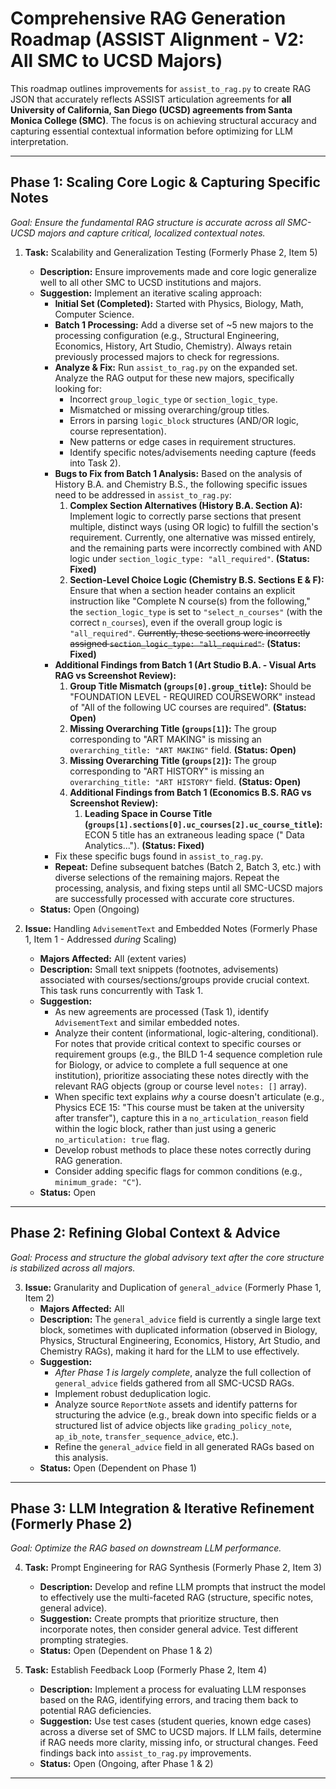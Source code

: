 # Comprehensive RAG Generation Roadmap (ASSIST Alignment - V2: All SMC to UCSD Majors)

This roadmap outlines improvements for `assist_to_rag.py` to create RAG JSON that accurately reflects ASSIST articulation agreements for **all University of California, San Diego (UCSD) agreements from Santa Monica College (SMC)**. The focus is on achieving structural accuracy and capturing essential contextual information before optimizing for LLM interpretation.

---

## Phase 1: Scaling Core Logic & Capturing Specific Notes

*Goal: Ensure the fundamental RAG structure is accurate across all SMC-UCSD majors and capture critical, localized contextual notes.*

1.  **Task:** Scalability and Generalization Testing (Formerly Phase 2, Item 5)
    *   **Description:** Ensure improvements made and core logic generalize well to all other SMC to UCSD institutions and majors.
    *   **Suggestion:** Implement an iterative scaling approach:
        *   **Initial Set (Completed):** Started with Physics, Biology, Math, Computer Science.
        *   **Batch 1 Processing:** Add a diverse set of ~5 new majors to the processing configuration (e.g., Structural Engineering, Economics, History, Art Studio, Chemistry). Always retain previously processed majors to check for regressions.
        *   **Analyze & Fix:** Run `assist_to_rag.py` on the expanded set. Analyze the RAG output for these new majors, specifically looking for:
            *   Incorrect `group_logic_type` or `section_logic_type`.
            *   Mismatched or missing overarching/group titles.
            *   Errors in parsing `logic_block` structures (AND/OR logic, course representation).
            *   New patterns or edge cases in requirement structures.
            *   Identify specific notes/advisements needing capture (feeds into Task 2).
        *   **Bugs to Fix from Batch 1 Analysis:** Based on the analysis of History B.A. and Chemistry B.S., the following specific issues need to be addressed in `assist_to_rag.py`:
            1.  **Complex Section Alternatives (History B.A. Section A):** Implement logic to correctly parse sections that present multiple, distinct ways (using OR logic) to fulfill the section's requirement. Currently, one alternative was missed entirely, and the remaining parts were incorrectly combined with AND logic under `section_logic_type: "all_required"`. **(Status: Fixed)**
            2.  **Section-Level Choice Logic (Chemistry B.S. Sections E & F):** Ensure that when a section header contains an explicit instruction like "Complete N course(s) from the following," the `section_logic_type` is set to `"select_n_courses"` (with the correct `n_courses`), even if the overall group logic is `"all_required"`. ~~Currently, these sections were incorrectly assigned `section_logic_type: "all_required"`.~~ **(Status: Fixed)**
        *   **Additional Findings from Batch 1 (Art Studio B.A. - Visual Arts RAG vs Screenshot Review):**
            1.  **Group Title Mismatch (`groups[0].group_title`):** Should be "FOUNDATION LEVEL - REQUIRED COURSEWORK" instead of "All of the following UC courses are required". **(Status: Open)**
            2.  **Missing Overarching Title (`groups[1]`):** The group corresponding to "ART MAKING" is missing an `overarching_title: "ART MAKING"` field. **(Status: Open)**
            3.  **Missing Overarching Title (`groups[2]`):** The group corresponding to "ART HISTORY" is missing an `overarching_title: "ART HISTORY"` field. **(Status: Open)**
            4.  **Additional Findings from Batch 1 (Economics B.S. RAG vs Screenshot Review):**
                1.  **Leading Space in Course Title (`groups[1].sections[0].uc_courses[2].uc_course_title`):** ECON 5 title has an extraneous leading space (" Data Analytics..."). **(Status: Fixed)**
        *   Fix these specific bugs found in `assist_to_rag.py`.
        *   **Repeat:** Define subsequent batches (Batch 2, Batch 3, etc.) with diverse selections of the remaining majors. Repeat the processing, analysis, and fixing steps until all SMC-UCSD majors are successfully processed with accurate core structures.
    *   **Status:** Open (Ongoing)

2.  **Issue:** Handling `AdvisementText` and Embedded Notes (Formerly Phase 1, Item 1 - Addressed *during* Scaling)
    *   **Majors Affected:** All (extent varies)
    *   **Description:** Small text snippets (footnotes, advisements) associated with courses/sections/groups provide crucial context. This task runs concurrently with Task 1.
    *   **Suggestion:**
        *   As new agreements are processed (Task 1), identify `AdvisementText` and similar embedded notes.
        *   Analyze their content (informational, logic-altering, conditional). For notes that provide critical context to specific courses or requirement groups (e.g., the BILD 1-4 sequence completion rule for Biology, or advice to complete a full sequence at one institution), prioritize associating these notes directly with the relevant RAG objects (group or course level `notes: []` array).
        *   When specific text explains *why* a course doesn't articulate (e.g., Physics ECE 15: "This course must be taken at the university after transfer"), capture this in a `no_articulation_reason` field within the logic block, rather than just using a generic `no_articulation: true` flag.
        *   Develop robust methods to place these notes correctly during RAG generation.
        *   Consider adding specific flags for common conditions (e.g., `minimum_grade: "C"`).
    *   **Status:** Open

---

## Phase 2: Refining Global Context & Advice

*Goal: Process and structure the global advisory text after the core structure is stabilized across all majors.*

3.  **Issue:** Granularity and Duplication of `general_advice` (Formerly Phase 1, Item 2)
    *   **Majors Affected:** All
    *   **Description:** The `general_advice` field is currently a single large text block, sometimes with duplicated information (observed in Biology, Physics, Structural Engineering, Economics, History, Art Studio, and Chemistry RAGs), making it hard for the LLM to use effectively.
    *   **Suggestion:**
        *   *After Phase 1 is largely complete*, analyze the full collection of `general_advice` fields gathered from all SMC-UCSD RAGs.
        *   Implement robust deduplication logic.
        *   Analyze source `ReportNote` assets and identify patterns for structuring the advice (e.g., break down into specific fields or a structured list of advice objects like `grading_policy_note`, `ap_ib_note`, `transfer_sequence_advice`, etc.).
        *   Refine the `general_advice` field in all generated RAGs based on this analysis.
    *   **Status:** Open (Dependent on Phase 1)

---

## Phase 3: LLM Integration & Iterative Refinement (Formerly Phase 2)

*Goal: Optimize the RAG based on downstream LLM performance.*

4.  **Task:** Prompt Engineering for RAG Synthesis (Formerly Phase 2, Item 3)
    *   **Description:** Develop and refine LLM prompts that instruct the model to effectively use the multi-faceted RAG (structure, specific notes, general advice).
    *   **Suggestion:** Create prompts that prioritize structure, then incorporate notes, then consider general advice. Test different prompting strategies.
    *   **Status:** Open (Dependent on Phase 1 & 2)

5.  **Task:** Establish Feedback Loop (Formerly Phase 2, Item 4)
    *   **Description:** Implement a process for evaluating LLM responses based on the RAG, identifying errors, and tracing them back to potential RAG deficiencies.
    *   **Suggestion:** Use test cases (student queries, known edge cases) across a diverse set of SMC to UCSD majors. If LLM fails, determine if RAG needs more clarity, missing info, or structural changes. Feed findings back into `assist_to_rag.py` improvements.
    *   **Status:** Open (Ongoing, after Phase 1 & 2)

---

